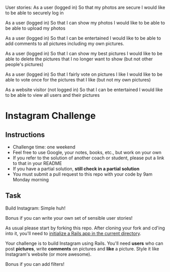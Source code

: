 
User stories:
As a user (logged in)
So that my photos are secure
I would like to be able to securely log in

As a user (logged in)
So that I can show my photos
I would like to be able to be able to upload my photos

As a user (logged in)
So that I can be entertained
I would like to be able to add comments to all pictures including my own pictures.

As a user (logged in)
So that I can show my best pictures
I would like to be able to delete the pictures that I no longer want to show (but not other people's pictures)

As a user (logged in)
So that I fairly vote on pictures I like
I would like to be able to vote once for the pictures that I like (but not my own pictures)

As a website visitor (not logged in)
So that I can be entertained
I would like to be able to view all users and their pictures



Instagram Challenge
===================

Instructions
-------
* Challenge time: one weekend
* Feel free to use Google, your notes, books, etc., but work on your own
* If you refer to the solution of another coach or student, please put a link to that in your README
* If you have a partial solution, **still check in a partial solution**
* You must submit a pull request to this repo with your code by 9am Monday morning

Task
-----

Build Instagram: Simple huh!

Bonus if you can write your own set of sensible user stories!

As usual please start by forking this repo. After cloning your fork and cd'ing into it, you'll need to [initialize a Rails app in the current directory](http://blog.jasonmeridth.com/posts/create-rails-application-in-current-directory/).

Your challenge is to build Instagram using Rails. You'll need **users** who can post **pictures**, write **comments** on pictures and **like** a picture. Style it like Instagram's website (or more awesome).

Bonus if you can add filters!
